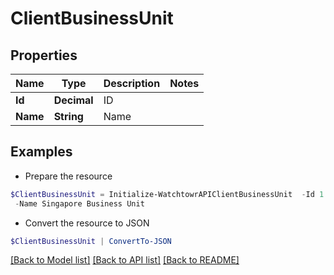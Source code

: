 # ClientBusinessUnit
## Properties

Name | Type | Description | Notes
------------ | ------------- | ------------- | -------------
**Id** | **Decimal** | ID | 
**Name** | **String** | Name | 

## Examples

- Prepare the resource
```powershell
$ClientBusinessUnit = Initialize-WatchtowrAPIClientBusinessUnit  -Id 1 `
 -Name Singapore Business Unit
```

- Convert the resource to JSON
```powershell
$ClientBusinessUnit | ConvertTo-JSON
```

[[Back to Model list]](../README.md#documentation-for-models) [[Back to API list]](../README.md#documentation-for-api-endpoints) [[Back to README]](../README.md)

